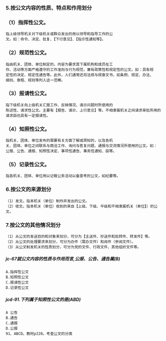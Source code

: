 ### 5.按公文内容的性质、特点和作用划分
### （1）指挥性公文。
    指上级领导机关对下级机关或群众发出的用以领导和指导工作的公
    文。如：命令、决定、批复、【下行意见】、【指示性通知等】。
    
### （2）规范性公文。
    指由机关、团体、单位制定的，内容为要求其下属机构和成员在工
    作、活动等方面严格遵守的工作准则与行为规范，兼有政策性和规定性的公文。如：具有规
    定性的决定、规定性通告等。此外，人们通常还将法规与规章文书，如条例、规定、办法、
    细则、章程、规则等列入这一范畴。
    
### （3）报请性公文。
    指下级机关向上级机关汇报工作、反映情况、请示问题时所使用的
    陈述性、请求性公文。主要有【报告、请示、上行意见】等。不相隶属机关之间请求审批所用的
    请求函也具有一定报请性。
    
### （4）知照性公文。
    指机关、团体、单位发布的需要有关方面了解或周知的，以及各机
    关、团体、单位之间联系与商洽工作、询问与答复问题、通报与交流情况所使用的公文。如：
    公报、公告、通报、知照性决定、事项性通告、事务性通知、函等。
    
### （5）记录性公文。
    指各机关、团体、单位用以记载公务活动以备查考的公文，如纪要等。
    
### 6.按公文的来源划分
    （1）发文。指本机关（单位）制作并发出的公文。
    （2）收文。指本机关（单位）收到的来自【上级、下级、平级和不相隶属机关（单位】）的公文。
    
### 7.按公文的其他情况划分
    （1）从公文的发送目的和对象来划分，可分为【主送件、抄送件和批转件、转发件】等。
    （2）从公文的处理要求来划分，可分为办件（需办文件）和阅件（参阅文件）。
    （3）从公文制发机关的性质划分，可分为党的文件、行政文件、其他组织文件等。


##### jc-67就公文内容的性质与作用而言,公报、公告、通告属(B)
    A.指挥性公文
    B.知照性公文
    C.报请性公文
    D.记录性公文


##### jcd-91.下列属于知照性公文的是(ABD)
    A 公告
    B.通告
    C.通报
    D.公报    
    91、ABCD。教材p220。考查公文的分类



























    
